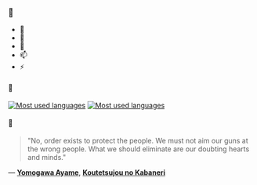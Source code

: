 ### 👋

- 🔭
- 🌱
- 💬
- 📫
- ⚡

#### 🧏

[![Most used languages](https://github-readme-stats-aynah.vercel.app/api/top-langs/?username=aynh&theme=solarized-dark&langs_count=6&layout=compact&hide_title=true)](https://github.com/anuraghazra/github-readme-stats#gh-dark-mode-only)
[![Most used languages](https://github-readme-stats-aynah.vercel.app/api/top-langs/?username=aynh&theme=solarized-light&langs_count=6&layout=compact&hide_title=true)](https://github.com/anuraghazra/github-readme-stats#gh-light-mode-only)

#### 💬

> "No, order exists to protect the people. We must not aim our guns at the wrong people. What we should eliminate are our doubting hearts and minds."

&mdash; [**Yomogawa Ayame**](https://myanimelist.net/character.php?q=Yomogawa%20Ayame&cat=character), [**Koutetsujou no Kabaneri**](https://myanimelist.net/search/all?q=Koutetsujou%20no%20Kabaneri&cat=all)
